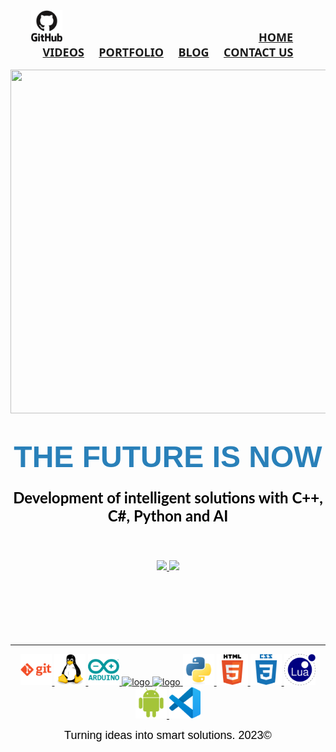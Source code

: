 <!DOCTYPE html>
<html lang="en">
<head>
	<meta charset="utf-8">
  <meta name="description" content="My portfolio in GFM (GitHub Flavored Markdown)">
  <meta name="keywords" content="C, C++, C#, Python, HTML, CSS, Artificial Intelligence">
  <meta name="author" content="Ayran Gabriel">
  <meta name="viewport" content="width=device-width, initial-scale=1.0">
<!--                
                                                  ░░         ░ ░░   ░░    ░░░                           ░         ░ ░░                                
                                       █▓         ░████▓     ░██▒   ░▒███▓▒▓███▓            ▓█          ▒████▒    ▒██▒                                
                                      ▓██░          ▓███     ▒█       ███░   ▓███          ░██▓          ▒████▓    ▓▒                                 
                                     ▒████           ▓███   ▓█        ███░   ░███          ████░         ▓▒░████   ▓▒                                 
                                    ░█ ████           ▓███ ▒█         ███▒  ░███▒         █ ▒███         ▓▒  ████░ ▓▒                                 
                                    █   ███▓           ▓███▓          ███▓▓███░          ▓▒  ▓███        ▓▓   ▓███▒▓▒                                 
                                   ██▒▓▒▓███░           ███           ███  ▓███░        ▒█▒▓▒▒███▓       ▓▓    ░████░                                 
                                  ▓▓     ▓███           ███           ███░  ░███▓      ░█      ███▒      ▓▒      ▓██░                                 
                                 ▓█▒      ████▒        ▒███▓         ▒███▓    ████▒   ▒██      ████▒    ░██░      ▒█▒                                 
                                ░▒▒▒░    ░░░░░▒      ░░▒░  ░        ░▒░░░░░      ▒░   ▒▒▒▒       ░░▒░   ░░░░       ░░                                 
                          ▒▒▒▒░                               ░░                           ░          ░     ░░░       ░     ░                         
                       ▓██▓▒▒▓▓███           █▓         ░▒████▒▓███▒     ░▓███▒▒▓███▒      ░████▒░   ░▒████▒▓▓▓██     ░▓███▓░                         
                     ▓███       ██          ▓██           ███▒   ███▓     ░███    ███▓      ▒███       ███▓     █░      ███                           
                    ▓███         ▓         ▒████          ███▒   ███▓     ░███    ▓███      ▒███       ███▓  ▓  ░      ░███                           
                    ███▓                  ▒█ ███▓         ███▓▒▓██▓       ░███   ░███       ▒███       ███▓ ▓█         ░███                           
                    ███▓     ░░░ ░▒       █   ███▒        ███▓░▒▓██▓      ░███▒████         ▒███       ███▓░██         ░███                           
                    ████      ████░      ██▒▓▒████        ███▒   ▒███░    ░███  ████        ▒███       ███▓  ▓   ░      ███       ▒  ▒▓█▓▒            
                     ███▒     ▓███      ▓▓     ▓███       ███▒   ▒███░     ███   ▓███░      ▒███       ███▓      █      ███      ▓█ ▓▒█  ▓▒           
                      ▒██▓▒░░░████    ░▓█▒      ████░    ░████░▒████░     ▓███▒   ▒███▓░    ████░     ░████░▒▒▒███     ▓███▓▒▒▒▒██▓ ▒▓█▓▒▓░           
                         ▓▓▓▓▓▒░      ░▒▒▒░    ░░░░▒▒   ░▒▒░░▒▒▒▒░       ▒▒░░░▒░    ░▒▒▒   ▒▒░░▒▒░   ░▒▒░░▒▒▒▒▒▒▒     ░▒░░░▒▒▒▒▒▒▒   ░▒▒▒    -->   

</head>
<body background="images/banner.jpeg" link="#000" alink="#017bf5" vlink="#000">
		<div class="main" id="home">
			<br />
			<h3 align="center">
				<img src="https://github.com/devicons/devicon/blob/master/icons/github/github-original-wordmark.svg" width="50" alt="logo">
				&nbsp;&nbsp;&nbsp;&nbsp;&nbsp;&nbsp;&nbsp;&nbsp;&nbsp;&nbsp;&nbsp;&nbsp;&nbsp;&nbsp;&nbsp;&nbsp;&nbsp;&nbsp;&nbsp;
				&nbsp;&nbsp;&nbsp;&nbsp;&nbsp;&nbsp;&nbsp;&nbsp;&nbsp;&nbsp;&nbsp;&nbsp;&nbsp;&nbsp;&nbsp;&nbsp;&nbsp;&nbsp;&nbsp;
				&nbsp;&nbsp;&nbsp;&nbsp;&nbsp;&nbsp;&nbsp;&nbsp;&nbsp;&nbsp;&nbsp;&nbsp;&nbsp;&nbsp;&nbsp;&nbsp;&nbsp;&nbsp;&nbsp;
				&nbsp;&nbsp;&nbsp;&nbsp;&nbsp;&nbsp;&nbsp;&nbsp;&nbsp;&nbsp;&nbsp;&nbsp;&nbsp;&nbsp;&nbsp;&nbsp;&nbsp;&nbsp;&nbsp;
				<font face="sans" size="4">
					<a href="#home">HOME</a>&nbsp;&nbsp;&nbsp;&nbsp;
					<a href="#">VIDEOS</a>&nbsp;&nbsp;&nbsp;&nbsp;
					<a href="#">PORTFOLIO</a>&nbsp;&nbsp;&nbsp;&nbsp;
					<a href="#">BLOG</a>&nbsp;&nbsp;&nbsp;&nbsp;
					<a href="#">CONTACT US</a>
				</font>
			</h3>
      <div align="center">
      <img class="animated-gif" height="550" width="1200" src="https://media1.giphy.com/media/l41lZMazzdfs4sGtO/giphy.gif?cid=790b76113225f9e53d0b4769052c2659652e31a747400058&rid=giphy.gif&ct=g">
    </div>
      <!--
			<br /><br /><br /><br /><br /><br /><br /><br /><br /><br /><br><br><br> 
      -->
			<h1 align="center">
				<font face="sans-serif" color="#2980b9" size="7">
				THE FUTURE IS NOW
				</font>
			</h1>
			<h3 align="center">
				<font face="Lato" color="#000" size="5">
					Development of intelligent solutions with C++, C#, Python and AI
				</font>
			</h3>
			<br />
			<h3 align="center">
			<a href = "https://mail.google.com/mail/u/0/#inbox?compose=GTvVlcRzCMpwnbBDRRzdBVBrQfvGwvrlNZztFMQpBQDcSrXbllWbNqCgsgJVZDJbRSFhNzrfHRmQb">
				<img src="https://img.shields.io/badge/Gmail-D14836?style=for-the-badge&logo=gmail&logoColor=white">
			</a>  
			<a href="https://www.linkedin.com/in/ayran-gabriel-9b23ab246/" target="_blank">
				<img src="https://img.shields.io/badge/-LinkedIn-%230077B5?style=for-the-badge&logo=linkedin&logoColor=white" target="_blank">
			</a> 
			</h3>
		</div>
		<br><br><br><br><br>
		<hr color="#000">
		<p align="center">
			<a href="#home">
      <img src="https://github.com/devicons/devicon/blob/master/icons/git/git-plain-wordmark.svg" width="50" alt="logo">
      <img src="https://github.com/devicons/devicon/blob/master/icons/linux/linux-original.svg" width="50" alt="logo">
      <img src="https://github.com/devicons/devicon/blob/master/icons/arduino/arduino-original-wordmark.svg" width="50" alt="logo">
      <img src="https://upload.wikimedia.org/wikipedia/commons/thumb/1/18/ISO_C%2B%2B_Logo.svg/1822px-ISO_C%2B%2B_Logo.svg.png" width="45" alt="logo">
      <img src="https://static.cdnlogo.com/logos/c/68/c-sharp-350x350.png" width="50" alt="logo">
      <img src="https://github.com/devicons/devicon/blob/master/icons/python/python-original.svg" width="50" alt="logo">
      <img src="https://github.com/devicons/devicon/blob/master/icons/html5/html5-original-wordmark.svg" width="50" alt="logo">
      <img src="https://github.com/devicons/devicon/blob/master/icons/css3/css3-plain-wordmark.svg" width="50" alt="logo">
      <img src="https://github.com/devicons/devicon/blob/master/icons/lua/lua-original-wordmark.svg" width="50" alt="logo">
      <img src="https://github.com/devicons/devicon/blob/master/icons/android/android-original.svg" width="50" alt="logo">
      <img src="https://github.com/devicons/devicon/blob/master/icons/vscode/vscode-original.svg" width="50" alt="logo">
      </a>
		</p>
		<p align="center">
			<font face="sans-serif" size="4" color="#000">
				Turning ideas into smart solutions. 2023©
			</font>
		</p>
</body>
</html>
